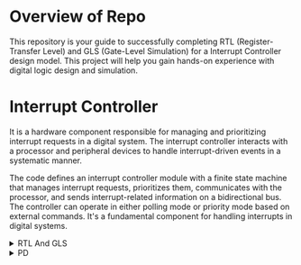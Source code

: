 # Overview of Repo
This repository is your guide to successfully completing RTL (Register-Transfer Level) and GLS (Gate-Level Simulation) for a Interrupt Controller design model. This project will help you gain hands-on experience with digital logic design and simulation.


# Interrupt Controller

It is a hardware component responsible for managing and prioritizing interrupt requests in a digital system. The interrupt controller interacts with a processor and peripheral devices to handle interrupt-driven events in a systematic manner.

The code defines an interrupt controller module with a finite state machine that manages interrupt requests, prioritizes them, communicates with the processor, and sends interrupt-related information on a bidirectional bus. The controller can operate in either polling mode or priority mode based on external commands. It's a fundamental component for handling interrupts in digital systems.
<details>
  <summary>RTL And GLS </summary>
  <br>


 
## RTL Simulation

It is an essential step in the process of designing and verifying digital hardware components, such as microprocessors, ASICs (Application-Specific Integrated Circuits), and FPGAs (Field-Programmable Gate Arrays).
We use Gtkwave to view the output.
![1gtk](https://github.com/kamildamudi21/pes_ic/assets/141449459/2c52f1dc-2664-4026-9f60-11b446efa3cb)

## RTL Synthesis
RTL synthesis optimizes the design for area, speed, and power consumption.
RTL synthesis performs timing analysis to ensure that the design meets its required performance criteria.

![2vcddump](https://github.com/kamildamudi21/pes_ic/assets/141449459/9a2252e0-070e-41ac-bac0-0b05f7a837c8)
![3abc](https://github.com/kamildamudi21/pes_ic/assets/141449459/aa9f6342-fca2-4b76-b83a-290e5e242be0)
![4synthesis](https://github.com/kamildamudi21/pes_ic/assets/141449459/2999a75a-598d-4ae6-b92d-6d0aa418dff4)

## GLS Synthesis

 This stage follows RTL synthesis and involves converting the logical description of the design into a physical layout that can be manufactured.
  ```
  iverilog ../my_lib/verilog_model/primitives.v ../my_lib/verilog_model/sky130_fd_sc_hd.v pes_ic_net.v tb_pes_ic.v
  ./a.out
  gtkwave tb_pes_ic.vcd

  ```

![3gdsterminal](https://github.com/kamildamudi21/pes_ic/assets/141449459/748c49a4-7f28-4762-aa45-fe84c42ad38f)

![4gds](https://github.com/kamildamudi21/pes_ic/assets/141449459/ec888779-40e7-487e-8544-021927dec42e)

# Conclusion

With the Rtl And Gls Output we can confirm that they both match.
Hence No Gls Mismatch.
</details>


<details>
  <summary>PD </summary>
  <br>

- First create a folder in you Openlane/design directory and save your design there.
![1](https://github.com/kamildamudi21/pes_ic/assets/141449459/a08c1a8c-4c25-4c2b-b2ab-8bef5e492004)

- Then create a folder named 'src' and save the main verilog code in that folder too and also save it outside the folder as well , with the verilog code also save the
```
sky130_fd_sc_hd__fast.lib
sky130_fd_sc_hd__slow.lib
sky130_fd_sc_hd__typical.lib
```
- create a config.json file outside your src folder.
- all the files are present at the top

![3](https://github.com/kamildamudi21/pes_ic/assets/141449459/57cc6bd6-85ca-4f1a-8b4a-16a7d67a681e)

### Interactive OpenLane flow
Open terminal in home directory and then type the following:



cd OpenLane/ 
sudo make mount 
```
./flow.tcl -interactive
package require openlane 0.9
prep -design pes_ic
```

![4](https://github.com/kamildamudi21/pes_ic/assets/141449459/fa2a3310-37a3-429f-93af-6d75f6520641)


```
run_synthesis
run_floorplan
run_placement
run_cts
run_routing
run_magic
run_magic_spice_export
run_magic_drc
run_netgen
run_magic_antenna_check
```


## Synthesis stage:
Synthesis is a fundamental stage in the digital design flow. It takes an abstract hardware description and generates a netlist consisting of logical gates and flip-flops that represent the desired functionality of the design.

![5](https://github.com/kamildamudi21/pes_ic/assets/141449459/b6df0ab6-cff5-4ad7-9634-253398a653e9)



- Area report

![6a](https://github.com/kamildamudi21/pes_ic/assets/141449459/d1391d9a-280a-442f-bd7b-519244a410a8)
![6b](https://github.com/kamildamudi21/pes_ic/assets/141449459/6ea396a0-d4f5-49cd-b451-45a9c0c5e2e4)


## Floorplan stage:

The floorplan stage in digital integrated circuit design involves creating a high-level layout for the chip, defining the core area, the locations of I/O pads, and other critical structures. It establishes the overall physical framework for the chip design and serves as a foundation for subsequent stages such as placement and routing. During the floorplan stage, designers make decisions about the chip's dimensions, aspect ratio, power grid, and other essential aspects to meet the project's requirements. The goal is to efficiently allocate space for various components while adhering to design constraints, ultimately ensuring that the chip will meet its performance, power, and area goals.

![7](https://github.com/kamildamudi21/pes_ic/assets/141449459/bcca33ec-95d4-4646-a54f-2011720fa6f3)


```
magic -T /home/kamild/OpenLane/pdk/sky130A/libs.tech/magic/sky130A.tech lef read ../../tmp/merged.nom.lef def pes_ic.def &
```

![8(floorplan)](https://github.com/kamildamudi21/pes_ic/assets/141449459/572d45a8-a5ba-431c-92b4-bfdba5f4af11)

- Floorplan Zoomed.
  
![8(floorplan_zoom)](https://github.com/kamildamudi21/pes_ic/assets/141449459/595d835a-74a3-43b9-9c18-4b9f58506f6c)

## Placement stage:

The placement stage in digital integrated circuit design involves determining the physical positions of synthesized logic cells on the chip's layout. This critical step aims to optimize the arrangement of cells to minimize wirelength, meet design constraints, and achieve desired performance. Placement typically involves global placement, which provides a rough layout, followed by legalization to ensure cells conform to design rules and spacing requirements. The outcome of this stage is a physical placement file that specifies the coordinates of each cell, serving as the basis for subsequent routing and design verification steps. Efficient placement is essential for optimizing area, power, and signal timing in the final chip design.

![9](https://github.com/kamildamudi21/pes_ic/assets/141449459/88e7c5f3-b6ac-4146-b92e-2aca83b4a454)

```
magic -T /home/kamild/OpenLane/pdk/sky130A/libs.tech/magic/sky130A.tech lef read ../../tmp/merged.nom.lef def pes_dff_async.def &
```

![10(place)](https://github.com/kamildamudi21/pes_ic/assets/141449459/be2e9d6a-9b16-4855-915a-93546a75497f)

- Placement Zoomed.

![10(place_zoom)](https://github.com/kamildamudi21/pes_ic/assets/141449459/2b6365a2-09c2-43db-b4e1-baddf261543e)


## Cts stage:

The CTS (Clock Tree Synthesis) stage is responsible for creating a clock distribution network that ensures reliable and synchronized clock signals reach all the sequential elements (like flip-flops) in the chip. This stage involves the following key steps:

- Buffer Insertion: The CTS process inserts buffers into the clock network to balance and distribute the clock signal evenly. Buffers help in reducing clock skew, ensuring that all parts of the chip receive clock signals simultaneously.

- Clock Tree Construction: The clock tree is constructed by connecting the buffers in a hierarchical fashion from the global clock source (e.g., a PLL or external input) to the leaf-level cells throughout the chip.

- Skew Minimization: The CTS stage aims to minimize clock skew, which is the variation in arrival times of the clock signal at different points in the design. Minimizing skew ensures that all registers see the same clock edge simultaneously, which is crucial for proper circuit operation.

- Power Optimization: CTS also involves power optimization techniques to reduce dynamic and static power consumption in the clock distribution network.

- Constraints and Timing: It takes into consideration the design constraints related to clock paths, such as clock-to-q requirements, setup and hold times, and other timing considerations.

- Clock Gating: Clock gating cells may be inserted in the clock tree to save power when certain parts of the chip are not in use, and the clock can be temporarily disabled.

## Routing stage:

- The routing stage is responsible for creating the physical wire connections between the placed cells on the chip layout. This involves determining the paths for signal wires, power distribution, and clock signals, while adhering to design rules, avoiding congestion, and optimizing for various factors such as wirelength, signal delay, and power consumption.

  

```
magic -T /home/kamild/OpenLane/pdk/sky130A/libs.tech/magic/sky130A.tech lef read ../../tmp/merged.nom.lef def pes_dff_async.def &
```


</details>



